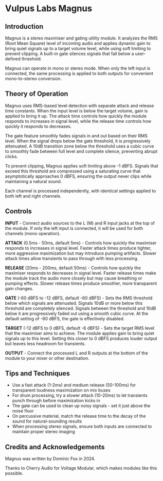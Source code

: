 # Vulpus Labs Magnus

## Introduction

Magnus is a stereo maximiser and gating utility module. It analyzes the RMS (Root Mean Square) level of incoming audio and applies dynamic gain to bring quiet signals up to a target volume level, while using soft limiting to prevent clipping. A built-in gate silences signals that fall below a user-defined threshold.

Magnus can operate in mono or stereo mode. When only the left input is connected, the same processing is applied to both outputs for convenient mono-to-stereo conversion.

## Theory of Operation

Magnus uses RMS-based level detection with separate attack and release time constants. When the input level is below the target volume, gain is applied to bring it up. The attack time controls how quickly the module responds to increases in signal level, while the release time controls how quickly it responds to decreases.

The gate feature smoothly fades signals in and out based on their RMS level. When the signal drops below the gate threshold, it is progressively attenuated. A 10dB transition zone below the threshold uses a cubic curve to smoothly fade between full level and complete silence, preventing abrupt clicks.

To prevent clipping, Magnus applies soft limiting above -1 dBFS. Signals that exceed this threshold are compressed using a saturating curve that asymptotically approaches 0 dBFS, ensuring the output never clips while maintaining a natural sound.

Each channel is processed independently, with identical settings applied to both left and right channels.

## Controls

**INPUT** - Connect audio sources to the L (M) and R input jacks at the top of the module. If only the left input is connected, it will be used for both channels (mono operation).

**ATTACK** (0.5ms - 50ms, default 5ms) - Controls how quickly the maximiser responds to increases in signal level. Faster attack times produce tighter, more aggressive maximization but may introduce pumping artifacts. Slower attack times allow transients to pass through with less processing.

**RELEASE** (20ms - 200ms, default 50ms) - Controls how quickly the maximiser responds to decreases in signal level. Faster release times make the module track the audio more closely but may cause breathing or pumping effects. Slower release times produce smoother, more transparent gain changes.

**GATE** (-60 dBFS to -12 dBFS, default -60 dBFS) - Sets the RMS threshold below which signals are attenuated. Signals 10dB or more below this threshold are completely silenced. Signals between the threshold and 10dB below it are progressively faded out using a smooth cubic curve. At the default setting of -60 dBFS, the gate is effectively disabled.

**TARGET** (-12 dBFS to 0 dBFS, default -6 dBFS) - Sets the target RMS level that the maximiser aims to achieve. The module applies gain to bring quiet signals up to this level. Setting this closer to 0 dBFS produces louder output but leaves less headroom for transients.

**OUTPUT** - Connect the processed L and R outputs at the bottom of the module to your mixer or other destination.

## Tips and Techniques

- Use a fast attack (1-2ms) and medium release (50-100ms) for transparent loudness maximization on mix buses
- For drum processing, try a slower attack (10-20ms) to let transients punch through before maximization kicks in
- The gate can be used to clean up noisy signals - set it just above the noise floor
- On percussive material, match the release time to the decay of the sound for natural-sounding results
- When processing stereo signals, ensure both inputs are connected to maintain proper stereo imaging

## Credits and Acknowledgements

Magnus was written by Dominic Fox in 2024.

Thanks to Cherry Audio for Voltage Modular, which makes modules like this possible.
